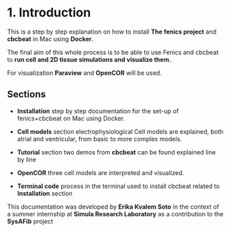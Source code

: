 # 1. Introduction

This is a step by step explanation on how to install **The fenics project** and **cbcbeat** in Mac using **Docker**. 

The final aim of this whole process is to be able to use Fenics and cbcbeat to **run cell and 2D tissue simulations and visualize them.** 

For visualization **Paraview** and **OpenCOR** will be used. 


## Sections

- **Installation** step by step documentation for the set-up of fenics+cbcbeat on Mac using Docker.

- **Cell models** section electrophysiological Cell models are explained, both atrial and ventricular, from basic to more complex models. 

- **Tutorial** section two demos from **cbcbeat** can be found explained line by line

- **OpenCOR** three cell models are interpreted and visualized. 

- **Terminal code** process in the terminal used to install cbcbeat related to **Installation** section 





This documentation was developed by **Erika Kvalem Soto** in the context of a summer internship at **Simula Research Laboratory** as a contribution to the **SysAFib** project 
